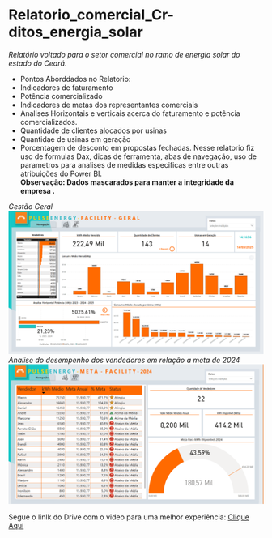 # Relatorio_comercial_Cr-ditos_energia_solar

*Relatório voltado para o setor comercial no ramo de energia solar do estado do Ceará*. <br>
- Pontos Aborddados no Relatorio: <br>
- Indicadores de faturamento <br>
- Potência comercializado <br>
- Indicadores de metas dos representantes comerciais <br>
- Analises Horizontais e verticais acerca do faturamento e potência comercializados. <br>
- Quantidade de clientes alocados por usinas <br>
- Quantidae de usinas em geração
- Porcentagem de desconto em propostas fechadas.
Nesse relatorio fiz uso de formulas Dax, dicas de ferramenta, abas de navegação, uso de parametros para analises de medidas especificas entre outras atribuições do Power BI. <br>
**Observação: Dados mascarados para manter a integridade da empresa .** <br>

*Gestão Geral* <br>
<img src="https://github.com/matheus-oliveir4/Relatorio_comercial_Cr-ditos_energia_solar/blob/main/p1Pulse_facility.PNG" width= 799px>
<br>
*Analise do desempenho dos vendedores em relação a meta de 2024* <br>
<img src="https://github.com/matheus-oliveir4/Relatorio_comercial_Cr-ditos_energia_solar/blob/main/p2Pulse_facility.PNG" width= 800px> <br>

Segue o linlk do Drive com o video para uma melhor experiência:
[Clique Aqui](https://drive.google.com/drive/folders/1Ry6nJyxibk5hTRzYXYHcA2quHS4z-Als?usp=drive_link)

